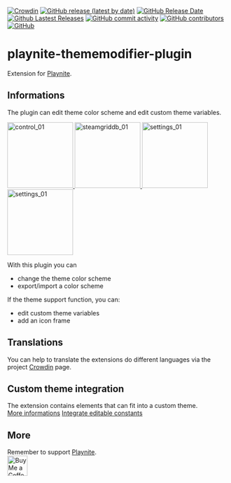 [![Crowdin](https://badges.crowdin.net/playnite-extensions/localized.svg)](https://crowdin.com/project/playnite-extensions)
[![GitHub release (latest by date)](https://img.shields.io/github/v/release/Lacro59/playnite-thememodifier-plugin?cacheSeconds=5000&logo=github)](https://github.com/Lacro59/playnite-thememodifier-plugin/releases/latest)
[![GitHub Release Date](https://img.shields.io/github/release-date/Lacro59/playnite-thememodifier-plugin?cacheSeconds=5000)](https://github.com/Lacro59/playnite-thememodifier-plugin/releases/latest)
[![Github Lastest Releases](https://img.shields.io/github/downloads/Lacro59/playnite-thememodifier-plugin/latest/total.svg)]()
[![GitHub commit activity](https://img.shields.io/github/commit-activity/m/Lacro59/playnite-thememodifier-plugin)](https://github.com/Lacro59/playnite-thememodifier-plugin/graphs/commit-activity)
[![GitHub contributors](https://img.shields.io/github/contributors/Lacro59/playnite-thememodifier-plugin?cacheSeconds=5000)](https://github.com/Lacro59/playnite-thememodifier-plugin/graphs/contributors)
[![GitHub](https://img.shields.io/github/license/Lacro59/playnite-thememodifier-plugin?cacheSeconds=50000)](https://github.com/Lacro59/playnite-thememodifier-plugin/blob/master/LICENSE)

# playnite-thememodifier-plugin
Extension for [Playnite](https://playnite.link).  

## Informations
The plugin can edit theme color scheme and edit custom theme variables.

<a href="https://github.com/Lacro59/playnite-thememodifier-plugin/blob/master/forum/control_01.jpg?raw=true">
  <picture>
    <img alt="control_01" src="https://github.com/Lacro59/playnite-thememodifier-plugin/blob/master/forum/control_01.jpg?raw=true" height="150px">
  </picture>
</a>
<a href="https://github.com/Lacro59/playnite-thememodifier-plugin/blob/master/forum/settings_01.jpg?raw=true">
  <picture>
    <img alt="steamgriddb_01" src="https://github.com/Lacro59/playnite-thememodifier-plugin/blob/master/forum/settings_01.jpg?raw=true" height="150px">
  </picture>
</a>
<a href="https://github.com/Lacro59/playnite-thememodifier-plugin/blob/master/forum/settings_02.jpg?raw=true">
  <picture>
    <img alt="settings_01" src="https://github.com/Lacro59/playnite-thememodifier-plugin/blob/master/forum/settings_02.jpg?raw=true" height="150px">
  </picture>
</a>
<a href="https://github.com/Lacro59/playnite-thememodifier-plugin/blob/master/forum/settings_03.jpg?raw=true">
  <picture>
    <img alt="settings_01" src="https://github.com/Lacro59/playnite-thememodifier-plugin/blob/master/forum/settings_03.jpg?raw=true" height="150px">
  </picture>
</a>

With this plugin you can
* change the theme color scheme
* export/import a color scheme
    
If the theme support function, you can:
* edit custom theme variables
* add an icon frame

## Translations
You can help to translate the extensions do different languages via the project [Crowdin](https://crowdin.com/project/playnite-extensions) page.

## Custom theme integration
The extension contains elements that can fit into a custom theme.  
[More informations](https://github.com/Lacro59/playnite-thememodifier-plugin/wiki/Addition-in-a-custom-theme)
[Integrate editable constants](https://github.com/Lacro59/playnite-thememodifier-plugin/wiki/Integrate-editable-constants)

## More
Remember to support [Playnite](https://www.patreon.com/playnite).  
<a href='https://ko-fi.com/lacro59'><img height='35' style='border:0px;height:46px;' src='https://az743702.vo.msecnd.net/cdn/kofi3.png?v=0' border='0' alt='Buy Me a Coffee at ko-fi.com' /></a>
